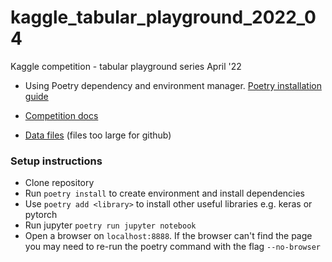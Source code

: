 # kaggle_tabular_playground_2022_04
Kaggle competition - tabular playground series April '22


* Using Poetry dependency and environment manager. [Poetry installation guide](https://python-poetry.org/docs/)

* [Competition docs](https://www.kaggle.com/competitions/tabular-playground-series-apr-2022/overview)

* [Data files](https://www.kaggle.com/competitions/tabular-playground-series-apr-2022/data) (files too large for github)


### Setup instructions

* Clone repository
* Run ```poetry install``` to create environment and install dependencies
* Use ```poetry add <library>``` to install other useful libraries e.g. keras or pytorch
* Run jupyter ```poetry run jupyter notebook```
* Open a browser on ```localhost:8888```. If the browser can't find the page you may need to re-run the poetry command with the flag ```--no-browser```